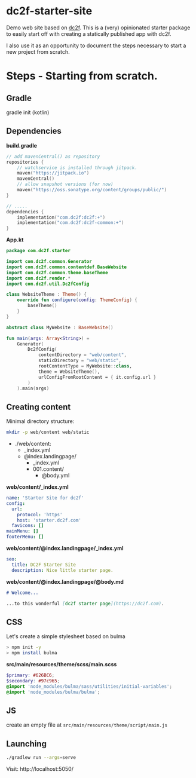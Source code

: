 # dc2f-starter-site

Demo web site based on [dc2f](https://github.com/dc2f/dc2f). This is a (very) opinionated starter package to 
easily start off with creating a statically published app with dc2f.

I also use it as an opportunity to document the steps necessary to 
start a new project from scratch.

# Steps - Starting from scratch.

## Gradle

gradle init (kotlin)

## Dependencies

**build.gradle**

```kotlin
// add mavenCentral() as repository
repositories {
    // watchservice is installed through jitpack.
    maven("https://jitpack.io")
    mavenCentral()
    // allow snapshot versions (for now)
    maven("https://oss.sonatype.org/content/groups/public/")
}

// .....
dependencies {
    implementation("com.dc2f:dc2f:+")
    implementation("com.dc2f:dc2f-common:+")
}
```

**App.kt**

```kotlin
package com.dc2f.starter

import com.dc2f.common.Generator
import com.dc2f.common.contentdef.BaseWebsite
import com.dc2f.common.theme.baseTheme
import com.dc2f.render.*
import com.dc2f.util.Dc2fConfig

class WebsiteTheme : Theme() {
    override fun configure(config: ThemeConfig) {
        baseTheme()
    }
}

abstract class MyWebsite : BaseWebsite()

fun main(args: Array<String>) =
    Generator(
        Dc2fConfig(
            contentDirectory = "web/content",
            staticDirectory = "web/static",
            rootContentType = MyWebsite::class,
            theme = WebsiteTheme(),
            urlConfigFromRootContent = { it.config.url }
        )
    ).main(args)
```

## Creating content

Minimal directory structure:

```bash
mkdir -p web/content web/static
```

* ./web/content:
  * _index.yml
  * @index.landingpage/
    * _index.yml
    * 001.content/
      * @body.yml

**web/content/_index.yml**

```yaml
name: 'Starter Site for dc2f'
config:
  url:
    protocol: 'https'
    host: 'starter.dc2f.com'
  favicons: []
mainMenu: []
footerMenu: []
```

**web/content/@index.landingpage/_index.yml**

```yaml
seo:
  title: DC2F Starter Site
  description: Nice little starter page.
```

**web/content/@index.landingpage/@body.md**

```markdown
# Welcome...

...to this wonderful [dc2f starter page](https://dc2f.com).
```

## CSS

Let's create a simple stylesheet based on bulma

```bash
> npm init -y
> npm install bulma
```

**src/main/resources/theme/scss/main.scss**

```scss
$primary: #626BC6;
$secondary: #97c965;
@import 'node_modules/bulma/sass/utilities/initial-variables';
@import 'node_modules/bulma/bulma';

```

## JS

create an empty file at `src/main/resources/theme/script/main.js`

## Launching

```bash
./gradlew run --args=serve
```

Visit: http://localhost:5050/
